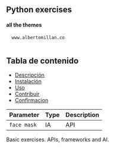 ## Python exercises

#### all the themes

```http:
  www.albertomillan.co


```
## Tabla de contenido

- [Descripción](#descripción)
- [Instalación](#instalación)
- [Uso](#uso)
- [Contribuir](#contribuir)
- [Confirmacion](#confirmacion)


| Parameter | Type     | Description                |
| :-------- | :------- | :------------------------- |
| `face mask` | IA       |  API |

Basic exercises. APIs, frameworks and AI.

